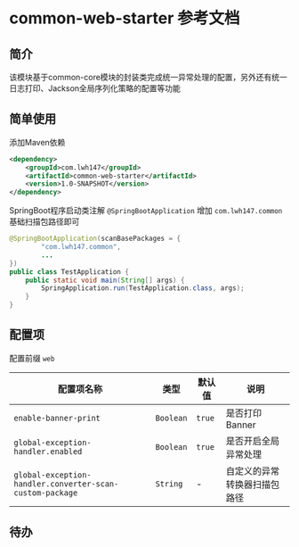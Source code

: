 # common-web-starter 参考文档

## 简介

该模块基于common-core模块的封装类完成统一异常处理的配置，另外还有统一日志打印、Jackson全局序列化策略的配置等功能

## 简单使用

添加Maven依赖

```xml
<dependency>
    <groupId>com.lwh147</groupId>
    <artifactId>common-web-starter</artifactId>
    <version>1.0-SNAPSHOT</version>
</dependency>
```

SpringBoot程序启动类注解 `@SpringBootApplication` 增加 `com.lwh147.common` 基础扫描包路径即可

```java
@SpringBootApplication(scanBasePackages = {
        "com.lwh147.common",
        ...
})
public class TestApplication {
    public static void main(String[] args) {
        SpringApplication.run(TestApplication.class, args);
    }
}
```

## 配置项

配置前缀 `web`

| 配置项名称 | 类型 | 默认值 | 说明 |
| --------- | ---- | ----- | ---- |
| `enable-banner-print` | `Boolean` | `true` | 是否打印Banner |
| `global-exception-handler.enabled` | `Boolean` | `true` | 是否开启全局异常处理 |
| `global-exception-handler.converter-scan-custom-package` | `String` | - | 自定义的异常转换器扫描包路径 |

## 待办